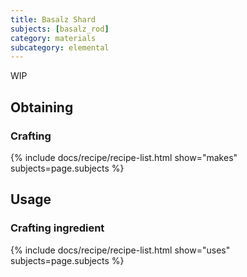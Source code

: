 ```yaml
---
title: Basalz Shard
subjects: [basalz_rod]
category: materials
subcategory: elemental
---
```


WIP

Obtaining
---------

### Crafting
{% include docs/recipe/recipe-list.html show="makes" subjects=page.subjects %}

Usage
-----

### Crafting ingredient
{% include docs/recipe/recipe-list.html show="uses" subjects=page.subjects %}